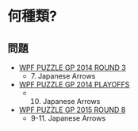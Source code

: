 # 何種類?

## 問題
- [WPF PUZZLE GP 2014 ROUND 3](../questions/wpfpgp2014-3.md)
	- 7\. Japanese Arrows
- [WPF PUZZLE GP 2014 PLAYOFFS](../questions/wpfpgp2014-po.md)
	- 10. Japanese Arrows
- [WPF PUZZLE GP 2015 ROUND 8](../questions/wpfpgp2015-8.md)
	- 9-11. Japanese Arrows
